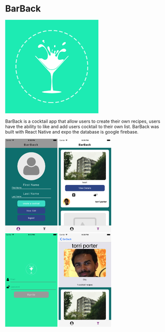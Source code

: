# BarBack
<img 
src='src/images/logo.png'
height='300'
/>

BarBack is a cocktail app that allow users to create their own recipes, users have the ability to like and add users cocktail to their own list. BarBack was built with React Native and expo the database is google firebase.

<img 
src='src/images/profile.png'
height='300'
/>
<img 
src='src/images/screenshot.png'
height='300'
/>
<img 
src='src/images/signUp.png'
height='300'
/>
<img 
src='src/images/userLis.png'
height='300'
/>
